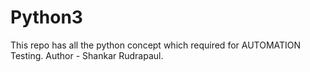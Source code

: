 # Python3
This repo has all the python concept which required for AUTOMATION Testing. 
Author - Shankar Rudrapaul.
